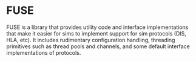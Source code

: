 # FUSE

FUSE is a library that provides utility code and interface implementations that 
make it easier for sims to implement support for sim protocols (DIS, HLA, etc).
It includes rudimentary configuration handling, threading primitives such as
thread pools and channels, and some default interface implementations of 
protocols.
